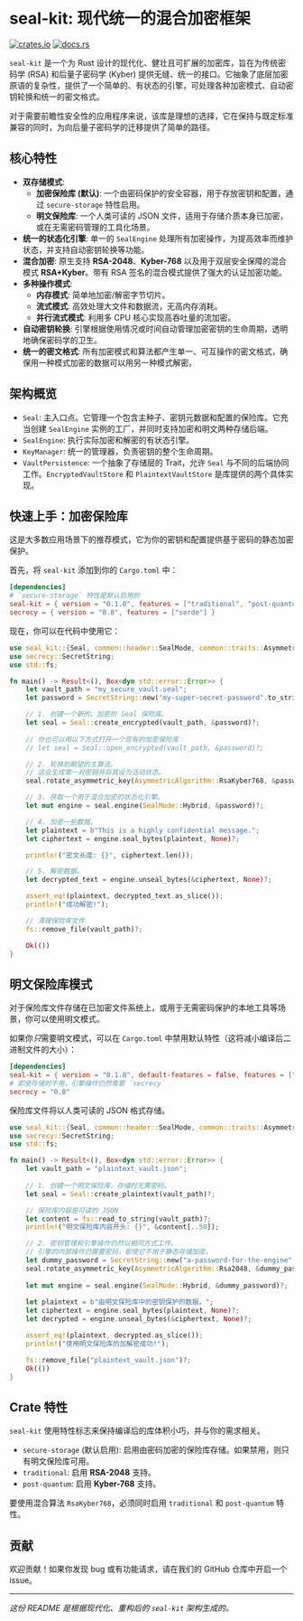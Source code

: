 # seal-kit: 现代统一的混合加密框架

[![crates.io](https://img.shields.io/crates/v/seal-kit.svg)](https://crates.io/crates/seal-kit)
[![docs.rs](https://docs.rs/seal-kit/badge.svg)](https://docs.rs/seal-kit)

`seal-kit` 是一个为 Rust 设计的现代化、健壮且可扩展的加密库，旨在为传统密码学 (RSA) 和后量子密码学 (Kyber) 提供无缝、统一的接口。它抽象了底层加密原语的复杂性，提供了一个简单的、有状态的引擎，可处理各种加密模式、自动密钥轮换和统一的密文格式。

对于需要前瞻性安全性的应用程序来说，该库是理想的选择，它在保持与既定标准兼容的同时，为向后量子密码学的迁移提供了简单的路径。

## 核心特性

- **双存储模式**:
  - **加密保险库 (默认)**: 一个由密码保护的安全容器，用于存放密钥和配置，通过 `secure-storage` 特性启用。
  - **明文保险库**: 一个人类可读的 JSON 文件，适用于存储介质本身已加密，或在无需密码管理的工具化场景。
- **统一的状态化引擎**: 单一的 `SealEngine` 处理所有加密操作，为提高效率而维护状态，并支持自动密钥轮换等功能。
- **混合加密**: 原生支持 **RSA-2048**、**Kyber-768** 以及用于双层安全保障的混合模式 **RSA+Kyber**。带有 RSA 签名的混合模式提供了强大的认证加密功能。
- **多种操作模式**:
    - **内存模式**: 简单地加密/解密字节切片。
    - **流式模式**: 高效处理大文件和数据流，无高内存消耗。
    - **并行流式模式**: 利用多 CPU 核心实现高吞吐量的流加密。
- **自动密钥轮换**: 引擎根据使用情况或时间自动管理加密密钥的生命周期，透明地确保密码学的卫生。
- **统一的密文格式**: 所有加密模式和算法都产生单一、可互操作的密文格式，确保用一种模式加密的数据可以用另一种模式解密。

## 架构概览

- `Seal`: 主入口点。它管理一个包含主种子、密钥元数据和配置的保险库。它充当创建 `SealEngine` 实例的工厂，并同时支持加密和明文两种存储后端。
- `SealEngine`: 执行实际加密和解密的有状态引擎。
- `KeyManager`: 统一的管理器，负责密钥的整个生命周期。
- `VaultPersistence`: 一个抽象了存储层的 Trait，允许 `Seal` 与不同的后端协同工作。`EncryptedVaultStore` 和 `PlaintextVaultStore` 是库提供的两个具体实现。

## 快速上手：加密保险库

这是大多数应用场景下的推荐模式，它为你的密钥和配置提供基于密码的静态加密保护。

首先，将 `seal-kit` 添加到你的 `Cargo.toml` 中：
```toml
[dependencies]
# `secure-storage` 特性是默认启用的
seal-kit = { version = "0.1.0", features = ["traditional", "post-quantum"] }
secrecy = { version = "0.8", features = ["serde"] }
```

现在，你可以在代码中使用它：

```rust
use seal_kit::{Seal, common::header::SealMode, common::traits::AsymmetricAlgorithm};
use secrecy::SecretString;
use std::fs;

fn main() -> Result<(), Box<dyn std::error::Error>> {
    let vault_path = "my_secure_vault.seal";
    let password = SecretString::new("my-super-secret-password".to_string());

    // 1. 创建一个新的、加密的 Seal 保险库。
    let seal = Seal::create_encrypted(vault_path, &password)?;
    
    // 你也可以用以下方式打开一个现有的加密保险库：
    // let seal = Seal::open_encrypted(vault_path, &password)?;

    // 2. 轮换到期望的主算法。
    // 这会生成第一对密钥并将其设为活动状态。
    seal.rotate_asymmetric_key(AsymmetricAlgorithm::RsaKyber768, &password)?;

    // 3. 获取一个用于混合加密的状态化引擎。
    let mut engine = seal.engine(SealMode::Hybrid, &password)?;

    // 4. 加密一些数据。
    let plaintext = b"This is a highly confidential message.";
    let ciphertext = engine.seal_bytes(plaintext, None)?;

    println!("密文长度: {}", ciphertext.len());

    // 5. 解密数据。
    let decrypted_text = engine.unseal_bytes(&ciphertext, None)?;

    assert_eq!(plaintext, decrypted_text.as_slice());
    println!("成功解密!");

    // 清理保险库文件
    fs::remove_file(vault_path)?;

    Ok(())
}
```

## 明文保险库模式

对于保险库文件存储在已加密文件系统上，或用于无需密码保护的本地工具等场景，你可以使用明文模式。

如果你*只*需要明文模式，可以在 `Cargo.toml` 中禁用默认特性（这将减小编译后二进制文件的大小）：
```toml
[dependencies]
seal-kit = { version = "0.1.0", default-features = false, features = ["traditional", "post-quantum"] }
# 即使存储时不用，引擎操作仍然需要 `secrecy`
secrecy = "0.8"
```

保险库文件将以人类可读的 JSON 格式存储。

```rust
use seal_kit::{Seal, common::header::SealMode, common::traits::AsymmetricAlgorithm};
use secrecy::SecretString;
use std::fs;

fn main() -> Result<(), Box<dyn std::error::Error>> {
    let vault_path = "plaintext_vault.json";
    
    // 1. 创建一个明文保险库，存储时无需密码。
    let seal = Seal::create_plaintext(vault_path)?;

    // 保险库内容是可读的 JSON
    let content = fs::read_to_string(vault_path)?;
    println!("明文保险库内容开头: {}", &content[..50]);

    // 2. 密钥管理和引擎操作仍然以相同方式工作。
    // 引擎的内部操作仍需要密码，即使它不用于静态存储加密。
    let dummy_password = SecretString::new("a-password-for-the-engine".to_string());
    seal.rotate_asymmetric_key(AsymmetricAlgorithm::Rsa2048, &dummy_password)?;
    
    let mut engine = seal.engine(SealMode::Hybrid, &dummy_password)?;
    
    let plaintext = b"由明文保险库中的密钥保护的数据。";
    let ciphertext = engine.seal_bytes(plaintext, None)?;
    let decrypted = engine.unseal_bytes(&ciphertext, None)?;

    assert_eq!(plaintext, decrypted.as_slice());
    println!("使用明文保险库的加解密成功!");

    fs::remove_file("plaintext_vault.json")?;
    Ok(())
}
```


## Crate 特性

`seal-kit` 使用特性标志来保持编译后的库体积小巧，并与你的需求相关。

- `secure-storage` (默认启用): 启用由密码加密的保险库存储。如果禁用，则只有明文保险库可用。
- `traditional`: 启用 **RSA-2048** 支持。
- `post-quantum`: 启用 **Kyber-768** 支持。

要使用混合算法 `RsaKyber768`，必须同时启用 `traditional` 和 `post-quantum` 特性。

## 贡献

欢迎贡献！如果你发现 bug 或有功能请求，请在我们的 GitHub 仓库中开启一个 issue。

---

_这份 README 是根据现代化、重构后的 `seal-kit` 架构生成的。_ 